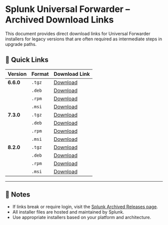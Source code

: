 # Splunk Universal Forwarder – Archived Download Links

This document provides direct download links for Universal Forwarder installers for legacy versions that are often required as intermediate steps in upgrade paths.

## 🔗 Quick Links

| Version | Format | Download Link |
|---------|--------|----------------|
| **6.6.0** | `.tgz` | [Download](https://download.splunk.com/products/universalforwarder/releases/6.6.0/linux/splunkforwarder-6.6.0-1c4f3bbe1aea-Linux-x86_64.tgz) |
|           | `.deb` | [Download](https://download.splunk.com/products/universalforwarder/releases/6.6.0/linux/splunkforwarder-6.6.0-1c4f3bbe1aea-linux-2.6-amd64.deb) |
|           | `.rpm` | [Download](https://download.splunk.com/products/universalforwarder/releases/6.6.0/linux/splunkforwarder-6.6.0-1c4f3bbe1aea-linux-2.6-x86_64.rpm) |
|           | `.msi` | [Download](https://download.splunk.com/products/universalforwarder/releases/6.6.0/windows/splunkforwarder-6.6.0-1c4f3bbe1aea-x64-release.msi) |
| **7.3.0** | `.tgz` | [Download](https://download.splunk.com/products/universalforwarder/releases/7.3.0/linux/splunkforwarder-7.3.0-657388c7a488-Linux-x86_64.tgz) |
|          | `.deb` | [Download](https://download.splunk.com/products/universalforwarder/releases/7.3.0/linux/splunkforwarder-7.3.0-657388c7a488-linux-2.6-amd64.deb) |
|          | `.rpm` | [Download](https://download.splunk.com/products/universalforwarder/releases/7.3.0/linux/splunkforwarder-7.3.0-657388c7a488-linux-2.6-x86_64.rpm) |
|          | `.msi` | [Download](https://download.splunk.com/products/universalforwarder/releases/7.3.0/windows/splunkforwarder-7.3.0-657388c7a488-x64-release.msi) |
| **8.2.0** | `.tgz` | [Download](https://download.splunk.com/products/universalforwarder/releases/8.2.0/linux/splunkforwarder-8.2.0-e053ef3c985f-Linux-x86_64.tgz) |
|          | `.deb` | [Download](https://download.splunk.com/products/universalforwarder/releases/8.2.0/linux/splunkforwarder-8.2.0-e053ef3c985f-linux-2.6-amd64.deb) |
|          | `.rpm` | [Download](https://download.splunk.com/products/universalforwarder/releases/8.2.0/linux/splunkforwarder-8.2.0-e053ef3c985f-linux-2.6-x86_64.rpm) |
|          | `.msi` | [Download](https://download.splunk.com/products/universalforwarder/releases/8.2.0/windows/splunkforwarder-8.2.0-e053ef3c985f-x64-release.msi) |

---

## 📎 Notes

- If links break or require login, visit the [Splunk Archived Releases page](https://www.splunk.com/en_us/download/previous-releases.html).
- All installer files are hosted and maintained by Splunk.
- Use appropriate installers based on your platform and architecture.
